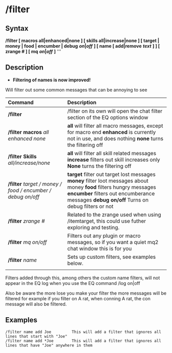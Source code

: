 # /filter

## Syntax

**/filter [ macros all\|enhanced\|none \] \[ skills all\|increase\|none \] \[ target \| money \| food \| encumber \| debug** _**on**_**\|**_**off**_ **\] \[ name \[ add\|remove** _**text**_ **\] \] \[ zrange \# \] \[ mq** _**on**_**\|**_**off**_ **]** '''

## Description

* **Filtering of names is now improved!**

Will filter out some common messages that can be annoying to see

| **Command** | Description |
| :--- | :--- |
| **/filter** | /filter on its own will open the chat filter section of the EQ options window |
| **/filter macros** _all enhanced none_ | **all** will filter all macro messages, except for macro end  **enhanced** is currently not in use, and does nothing  **none** turns the filtering off |
| **/filter Skills** _all/increase/none_ | **all** will filter all skill related messages  **increase** filters out skill increases only  **None** turns the filtering off |
| **/filter** _target / money / food / encumber / debug on/off_ | **target** filter out target lost messages  **money** filter loot messages about money  **food** filters hungry messages  **encumber** filters out encumberance messages  **debug on/off** Turns on debug filters or not |
| **/filter** _zrange \#_ | Related to the zrange used when using /itemtarget, this could use futher exploring and testing. |
| **/filter** _mq on/off_ | Filters out any plugin or macro messages, so if you want a quiet mq2 chat window this is for you |
| **/filter** _name_ | Sets up custom filters, see examples below. |
|  |  |

Filters added through this, among others the custom name filters, will not appear in the EQ log when you use the EQ command /log on\|off

Also be aware the more lose you make your filter the more messages will be filtered for example if you filter on A rat, when conning A rat, the con message will also be filtered.

## Examples

```text
/filter name add Joe         This will add a filter that ignores all lines that start with "Joe"
/filter name add *Joe        This will add a filter that ignores all lines that have "Joe" anywhere in them
```

